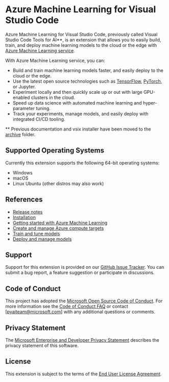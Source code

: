 # Azure Machine Learning for Visual Studio Code
Azure Machine Learning for Visual Studio Code, previously called Visual Studio Code Tools for AI**, is an extension that allows you to easily build, train, and deploy machine learning models to the cloud or the edge with [Azure Machine Learning service](https://azure.microsoft.com/en-us/services/machine-learning-service/).

With Azure Machine Learning service, you can:
- Build and train machine learning models faster, and easily deploy to the cloud or the edge.
- Use the latest open source technologies such as [TensorFlow](https://www.tensorflow.org), [PyTorch](https://pytorch.org/), or Jupyter.
- Experiment locally and then quickly scale up or out with large GPU-enabled clusters in the cloud.
- Speed up data science with automated machine learning and hyper-parameter tuning.
- Track your experiments, manage models, and easily deploy with integrated CI/CD tooling.

** Previous documentation and vsix installer have been moved to the [archive](/archive) folder.

## Supported Operating Systems
Currently this extension supports the following 64-bit operating systems:
- Windows
- macOS
- Linux Ubuntu (other distros may also work)

## References
- [Release notes](/docs/releasenotes.md)
- [Installation](/docs/installation.md)
- [Getting started with Azure Machine Learning](https://docs.microsoft.com/en-us/azure/machine-learning/service/how-to-vscode-tools#prerequisites)
- [Create and manage Azure compute targets](https://docs.microsoft.com/en-us/azure/machine-learning/service/how-to-vscode-train-deploy#create-and-manage-compute-targets)
- [Train and tune models](https://docs.microsoft.com/en-us/azure/machine-learning/service/how-to-vscode-train-deploy#train-and-tune-models)
- [Deploy and manage models](https://docs.microsoft.com/en-us/azure/machine-learning/service/how-to-vscode-train-deploy#deploy-and-manage-models)

## Support
Support for this extension is provided on our [GitHub Issue Tracker](http://github.com/Microsoft/vscode-tools-for-ai/issues). You can submit a bug report, a feature suggestion or participate in discussions.

## Code of Conduct
This project has adopted the [Microsoft Open Source Code of Conduct]. For more information see the [Code of Conduct FAQ] or contact [pyaiteam@microsoft.com] with any additional questions or comments.

## Privacy Statement
The [Microsoft Enterprise and Developer Privacy Statement] describes the privacy statement of this software.

## License
This extension is subject to the terms of the [End User License Agreement].

[Microsoft Enterprise and Developer Privacy Statement]:https://go.microsoft.com/fwlink/?LinkId=786907&lang=en7
[Microsoft Open Source Code of Conduct]:https://opensource.microsoft.com/codeofconduct/
[Code of Conduct FAQ]:https://opensource.microsoft.com/codeofconduct/faq/
[opencode@microsoft.com]:mailto:opencode@microsoft.com
[End User License Agreement]:https://www.visualstudio.com/license-terms/mlt552233/

